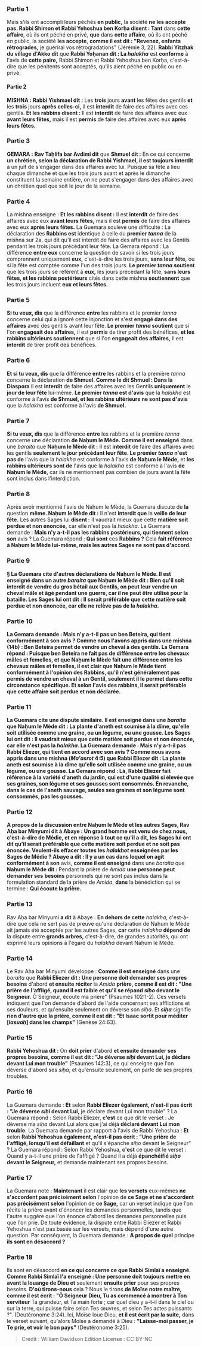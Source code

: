 
### Partie 1
Mais s'ils ont accompli leurs péchés <b>en public,</b> la société <b>ne les accepte pas. Rabbi Shimon et Rabbi Yehoshua ben Korḥa disent : Tant</b> dans <b>cette affaire</b>, où ils ont péché en privé, <b>que</b> dans <b>cette affaire</b>, où ils ont péché en public, la société <b>les accepte</b>, <b>comme il est dit : "Revenez, enfants rétrogrades,</b> je guérirai vos rétrogradations" (Jérémie 3, 22). <b>Rabbi Yitzḥak du village d'Akko dit</b> que <b>Rabbi Yoḥanan dit : La <i>halakha</i></b> est <b>conforme</b> à l'avis de <b>cette paire,</b> Rabbi Shimon et Rabbi Yehoshua ben Korḥa, c'est-à-dire que les pénitents sont acceptés, qu'ils aient péché en public ou en privé.

#### Partie 2
<strong>MISHNA :</strong> <b>Rabbi Yishmael dit :</b> Les <b>trois</b> jours <b>avant</b> les fêtes des gentils <b>et</b> les <b>trois</b> jours <b>après celles-ci,</b> il est <b>interdit</b> de faire des affaires avec ces gentils. <b>Et les rabbins disent : </b> Il est <b>interdit</b> de faire des affaires avec eux <b>avant leurs fêtes,</b> mais il est <b>permis</b> de faire des affaires avec eux <b>après leurs fêtes.</b>

### Partie 3
<strong>GEMARA :</strong> <b>Rav Taḥlifa bar Avdimi dit</b> que <b>Shmuel dit :</b> En ce qui concerne <b>un chrétien, selon la déclaration de Rabbi Yishmael, il est toujours interdit</b> à un juif de s'engager dans des affaires avec lui. Puisque sa fête a lieu chaque dimanche et que les trois jours avant et après le dimanche constituent la semaine entière, on ne peut s'engager dans des affaires avec un chrétien quel que soit le jour de la semaine.

### Partie 4
La mishna enseigne : <b>Et les rabbins disent :</b> Il est <b>interdit</b> de faire des affaires avec eux <b>avant leurs fêtes,</b> mais il est <b>permis</b> de faire des affaires avec eux <b>après leurs fêtes.</b> La Guemara soulève une difficulté : La déclaration des <b>Rabbins est</b> identique à celle du <b>premier <i>tanna</i></b> de la mishna sur 2a, qui dit qu'il est interdit de faire des affaires avec les Gentils pendant les trois jours précédant leur fête. La Gemara répond : La différence <b>entre eux</b> concerne la question de savoir si les trois jours comprennent uniquement <b>eux,</b> c'est-à-dire les trois jours, <b>sans leur fête,</b> ou si la fête est comptée comme l'un des trois jours. <b>Le premier <i>tanna</i> soutient</b> que les trois jours se réfèrent à <b>eux,</b> les jours précédant la fête, <b>sans leurs fêtes, et les rabbins postérieurs</b> cités dans cette mishna <b>soutiennent</b> que les trois jours incluent <b>eux et leurs fêtes.</b>

### Partie 5
<b>Si tu veux, dis</b> que la différence <b>entre</b> les rabbins et le premier <i>tanna</i> concerne celui qui a ignoré cette injonction et s'est <b>engagé dans des affaires</b> avec des gentils avant leur fête. <b>Le premier <i>tanna</i> soutient</b> que si l'on <b>engageait des affaires,</b> il est <b>permis</b> de tirer profit des bénéfices, <b>et les rabbins ultérieurs soutiennent</b> que si l'on <b>engageait des affaires,</b> il est <b>interdit</b> de tirer profit des bénéfices.

### Partie 6
<b>Et si tu veux, dis</b> que la différence <b>entre</b> les rabbins et la première <i>tanna</i> concerne la déclaration <b>de Shmuel. Comme le dit Shmuel : Dans la Diaspora</b> il est <b>interdit</b> de faire des affaires avec les Gentils <b>uniquement</b> le <b>jour de leur fête</b> lui-même. <b>Le premier <i>tanna</i> est d'avis</b> que la <i>halakha</i> est conforme à l'avis <b>de Shmuel, et les rabbins ultérieurs ne sont pas d'avis</b> que la <i>halakha</i> est conforme à l'avis <b>de Shmuel.</b>

### Partie 7
<b>Si tu veux, dis</b> que la différence <b>entre</b> les rabbins et la première <i>tanna</i> concerne une déclaration <b>de Naḥum le Mède. Comme il est enseigné</b> dans une <i>baraita</i> que <b>Naḥum le Mède dit :</b> Il est <b>interdit</b> de faire des affaires avec les gentils <b>seulement</b> le <b>jour précédant leur fête. Le premier <i>tanna</i> n'est pas de</b> l'avis que la <i>halakha</i> est conforme à l'avis <b>de Naḥum le Mède,</b> et <b>les rabbins ultérieurs sont de</b> l'avis que la <i>halakha</i> est conforme à l'avis <b>de Naḥum le Mède,</b> car ils ne mentionnent pas combien de jours avant la fête sont inclus dans l'interdiction.

### Partie 8
Après avoir mentionné l'avis de Naḥum le Mède, la Guemara discute de <b>la</b> question <b>même. Naḥum le Mède dit :</b> Il n'est <b>interdit que</b> la <b>veille de leur fête.</b> Les autres Sages lui <b>disent :</b> Il vaudrait mieux que cette <b>matière soit perdue et non énoncée,</b> car elle n'est pas la <i>halakha</i>. La Guemara demande : <b>Mais n'y a-t-il pas les rabbins postérieurs, qui tiennent selon son</b> avis ? La Guemara répond : <b>Qui sont</b> ces <b>Rabbins ?</b> Cela <b>fait référence à <b>Naḥum le Mède</b> lui-même, mais les autres Sages ne sont pas d'accord.

### Partie 9
§ La Guemara cite d'autres déclarations de Naḥum le Mède. Il <b>est enseigné</b> dans <b>un autre</b> <i>baraita</i> que <b>Naḥum le Mède dit :</b> Bien qu'il soit interdit de vendre du gros bétail aux Gentils, <b>on peut leur vendre un cheval mâle et âgé pendant une guerre,</b> car il ne peut être utilisé pour la bataille. Les Sages lui ont <b>dit :</b> Il serait préférable que cette <b>matière soit perdue et non énoncée,</b> car elle ne relève pas de la <i>halakha</i>.

### Partie 10
La Gemara demande : <b>Mais n'y a-t-il pas un ben Beteira, qui tient conformément à son</b> avis ? <b>Comme nous l'avons appris</b> dans une mishna (14b) : <b>Ben Beteira permet</b> de vendre <b>un cheval</b> à des gentils. La Gemara répond : <b>Puisque ben Beteira ne fait pas de différence entre les chevaux mâles et femelles</b>, et que Naḥum le Mède <b>fait une différence entre les chevaux mâles et femelles</b>, il est clair que Naḥum le Mède <b>tient conformément</b> à l'opinion des <b>Rabbins,</b> qu'il n'est généralement pas permis de vendre un cheval à un Gentil, seulement il le permet dans cette circonstance spécifique. <b>Et selon</b> l'avis des <b>rabbins,</b> il serait préférable que cette <b>affaire soit perdue et non déclarée.</b>

### Partie 11
La Guemara cite une dispute similaire. Il <b>est enseigné</b> dans une <i>baraita</i> que <b>Naḥum le Mède dit : La plante d'aneth</b> <b>est soumise à la dîme,</b> qu'elle soit utilisée comme <b>une graine, ou un légume, ou une gousse.</b> Les Sages lui <b>ont dit :</b> Il vaudrait mieux que cette <b>matière soit perdue et non énoncée,</b> car elle n'est pas la <i>halakha</i>. La Guemara demande : <b>Mais n'y a-t-il pas Rabbi Eliezer, qui tient en accord avec son</b> avis ? <b>Comme nous avons appris</b> dans une mishna (<i>Ma'asrot</i> 4:5) que <b>Rabbi Eliezer dit : La plante aneth</b> <b>est soumise à la dîme</b> qu'elle soit utilisée comme <b>une graine, ou un légume, ou une gousse.</b> La Gemara répond : <b>Là,</b> Rabbi Eliezer fait référence <b>à la variété d'aneth du jardin</b>, qui est d'une qualité si élevée que ses graines, son légume et ses gousses sont consommés. En revanche, dans le cas de l'aneth sauvage, seules ses graines et son légume sont consommés, pas les gousses.

### Partie 12
A propos de la discussion entre Naḥum le Mède et les autres Sages, <b>Rav Aḥa bar Minyumi dit à Abaye : Un grand homme est venu de chez nous,</b> c'est-à-dire de Médie, et en réponse à <b>tout ce qu'il a dit,</b> les Sages lui ont <b>dit</b> qu'il serait préférable que cette <b>matière soit perdue et ne soit pas énoncée.</b> Veulent-ils effacer toutes les <i>halakhot</i> enseignées par les Sages de Médie ? Abaye <b>a dit : Il y a un</b> cas dans lequel on agit conformément à son</b> avis, <b>comme il est enseigné</b> dans une <i>baraita</i> que <b>Naḥum le Mède dit : </b> Pendant la prière de <i>Amida</i> <b>une personne peut demander ses</b> <b>besoins</b> personnels qui ne sont pas inclus dans la formulation standard de la prière de <i>Amida</i>, <b>dans</b> la bénédiction qui se termine : <b>Qui écoute la prière.</b>

### Partie 13
Rav Aḥa bar Minyumi <b>a dit</b> à Abaye : <b>En dehors de cette</b> <i>halakha</i>, c'est-à-dire que cela ne sert pas de preuve qu'une déclaration de Naḥum le Mède ait jamais été acceptée par les autres Sages, <b>car</b> cette <i>halakha</i> <b>dépend de</b> la dispute entre <b>grands arbres,</b> c'est-à-dire, de grandes autorités, qui ont exprimé leurs opinions à l'égard du <i>halakha</i> devant Naḥum le Mède.

### Partie 14
Le Rav Aḥa bar Minyumi développe : <b>Comme il est enseigné</b> dans une <i>baraita</i> que <b>Rabbi Eliezer dit : Une personne doit demander ses propres besoins</b> d'abord <b>et ensuite réciter</b> la <i>Amida</i> <b>prière, comme il est dit : "Une prière de l'affligé, quand il est faible et qu'il se répand <i>siḥo</i> devant le Seigneur.</b> Ô Seigneur, écoute ma prière" (Psaumes 102:1-2). Ces versets indiquent que l'on demande d'abord de l'aide concernant ses afflictions et ses douleurs, et qu'ensuite seulement on déverse son <i>siḥa</i>. Et <b><i>siḥa</i></b> signifie <b>rien d'autre que la prière, comme il est dit : "Et Isaac sortit pour méditer [<i>lasuaḥ</i>] dans les champs"</b> (Genèse 24:63).

### Partie 15
<b>Rabbi Yehoshua dit :</b> On <b>doit prier</b> d'abord <b>et ensuite demander ses propres besoins, comme il est dit : "Je déverse <i>siḥi</i> devant Lui, je déclare devant Lui mon trouble"</b> (Psaumes 142:3), ce qui enseigne que l'on déverse d'abord ses <i>siḥa</i>, et qu'ensuite seulement, on parle de ses propres troubles.

### Partie 16
La Guemara demande : <b>Et</b> selon <b>Rabbi Eliezer également, n'est-il pas écrit : "Je déverse <i>siḥi</i> devant Lui,</b> je déclare devant Lui mon trouble" ? La Guemara répond : Selon Rabbi Eliezer, <b>c'est</b> ce que dit le verset</b> : Je déverse ma <i>siḥa</i> devant Lui alors que j'ai</b> déjà <b>déclaré devant Lui mon trouble.</b> La Guemara demande par rapport à l'avis de Rabbi Yehoshua : <b>Et</b> selon <b>Rabbi Yehoshua également, n'est-il pas écrit : "Une prière de l'affligé, lorsqu'il est défaillant</b> et qu'il s'épanche <i>siḥo</i> devant le Seigneur" ? La Guemara répond : Selon Rabbi Yehoshua, <b>c'est</b> ce que dit le verset</b> : Quand y a-t-il une prière de l'affligé ? Quand</b> il a déjà <b>épanchéifié <i>siḥo</i> devant le Seigneur,</b> et demande maintenant ses propres besoins.

### Partie 17
La Guemara note : <b>Maintenant</b> il est clair que <b>les versets</b> eux-mêmes <b>ne s'accordent pas précisément selon</b> l'opinion de <b>ce Sage et ne s'accordent pas précisément selon</b> l'opinion de <b>ce Sage,</b> car un verset indique que l'on récite la prière avant d'énoncer les demandes personnelles, tandis que l'autre suggère que l'on énonce d'abord les demandes personnelles puis que l'on prie. De toute évidence, la dispute entre Rabbi Eliezer et Rabbi Yehoshua n'est pas basée sur les versets, mais dépend d'une autre question. Par conséquent, la Guemara demande : <b>A propos de quel</b> principe <b>ils sont en désaccord ?</b>

### Partie 18
Ils sont en désaccord <b>en ce qui concerne ce que Rabbi Simlaï a enseigné. Comme Rabbi Simlaï l'a enseigné : Une personne doit toujours mettre en avant la louange de Dieu et</b> seulement <b>ensuite prier</b> pour ses propres besoins. <b>D'où tirons-nous</b> cela ? Nous le tirons <b>de Moïse notre maître, comme il est écrit : "Ô Seigneur Dieu, Tu as commencé à montrer à Ton serviteur</b> Ta grandeur, et Ta main forte ; car quel dieu y a-t-il dans le ciel ou sur la terre, qui puisse faire selon Tes œuvres, et selon Tes actes puissants ?". (Deutéronome 3:24). Ici, Moïse loue Dieu, <b>et il est écrit par la suite,</b> dans le verset suivant, qu'alors Moïse a demandé à Dieu : <b>"Laisse-moi passer, je Te prie, et voir le bon pays"</b> (Deutéronome 3:25).

>Crédit : William Davidson Edition
>License : CC BY-NC